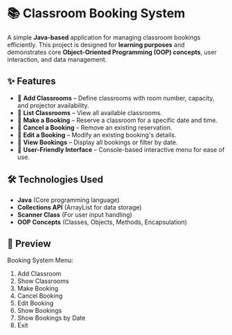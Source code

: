 # 📚 Classroom Booking System

A simple **Java-based** application for managing classroom bookings efficiently. This project is designed for **learning purposes** and demonstrates core **Object-Oriented Programming (OOP) concepts**, user interaction, and data management.

## ✨ Features
- 📌 **Add Classrooms** – Define classrooms with room number, capacity, and projector availability.
- 📌 **List Classrooms** – View all available classrooms.
- 📌 **Make a Booking** – Reserve a classroom for a specific date and time.
- 📌 **Cancel a Booking** – Remove an existing reservation.
- 📌 **Edit a Booking** – Modify an existing booking's details.
- 📌 **View Bookings** – Display all bookings or filter by date.
- 📌 **User-Friendly Interface** – Console-based interactive menu for ease of use.

## 🛠 Technologies Used
- **Java** (Core programming language)
- **Collections API** (ArrayList for data storage)
- **Scanner Class** (For user input handling)
- **OOP Concepts** (Classes, Objects, Methods, Encapsulation)

## 📸 Preview
Booking System Menu:
1. Add Classroom
2. Show Classrooms
3. Make Booking
4. Cancel Booking
5. Edit Booking
6. Show Bookings
7. Show Bookings by Date
8. Exit

